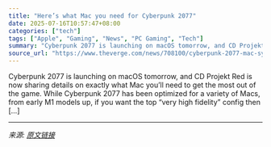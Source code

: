 ```yaml
---
title: "Here’s what Mac you need for Cyberpunk 2077"
date: 2025-07-16T10:57:47+08:00
categories: ["tech"]
tags: ["Apple", "Gaming", "News", "PC Gaming", "Tech"]
summary: "Cyberpunk 2077 is launching on macOS tomorrow, and CD Projekt Red is now sharing details on exactly what Mac you’ll need to get the most out of the game. While Cyberpunk 2077 has been optimized for a "
source_url: "https://www.theverge.com/news/708100/cyberpunk-2077-mac-system-requirements-modes-ray-tracing"
---
```


Cyberpunk 2077 is launching on macOS tomorrow, and CD Projekt Red is now sharing details on exactly what Mac you’ll need to get the most out of the game. While Cyberpunk 2077 has been optimized for a variety of Macs, from early M1 models up, if you want the top “very high fidelity” config then [&#8230;]

---

*来源: [原文链接](https://www.theverge.com/news/708100/cyberpunk-2077-mac-system-requirements-modes-ray-tracing)*
